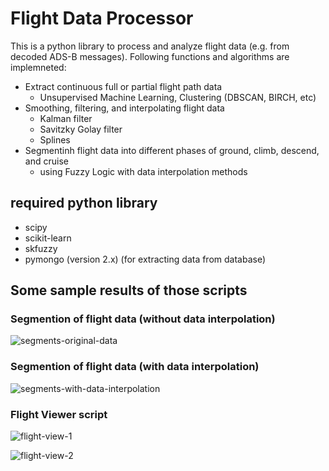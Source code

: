 # Flight Data Processor

This is a python library to process and analyze flight data (e.g. from decoded ADS-B messages). Following functions and algorithms are implemneted:

- Extract continuous full or partial flight path data
    - Unsupervised Machine Learning, Clustering (DBSCAN, BIRCH, etc)
- Smoothing, filtering, and interpolating flight data
    - Kalman filter
    - Savitzky Golay filter
    - Splines
- Segmentinh flight data into different phases of ground, climb, descend, and cruise 
    - using Fuzzy Logic with data interpolation methods

## required python library
- scipy
- scikit-learn
- skfuzzy
- pymongo (version 2.x) (for extracting data from database) 

## Some sample results of those scripts


### Segmention of flight data (without data interpolation)
![segments-original-data](https://cloud.githubusercontent.com/assets/9550577/9793433/b0e7ae44-57e5-11e5-9eea-cd2e26dee4a3.png)

### Segmention of flight data (with data interpolation)
![segments-with-data-interpolation](https://cloud.githubusercontent.com/assets/9550577/9793436/b36833f0-57e5-11e5-9c8f-182cf99a249f.png)

### Flight Viewer script
![flight-view-1](https://cloud.githubusercontent.com/assets/9550577/9844539/59295a86-5ac4-11e5-9b96-9ab881ce376b.png)

![flight-view-2](https://cloud.githubusercontent.com/assets/9550577/9844541/5cd36866-5ac4-11e5-8c1e-5cc5fa9d1c0e.png)
